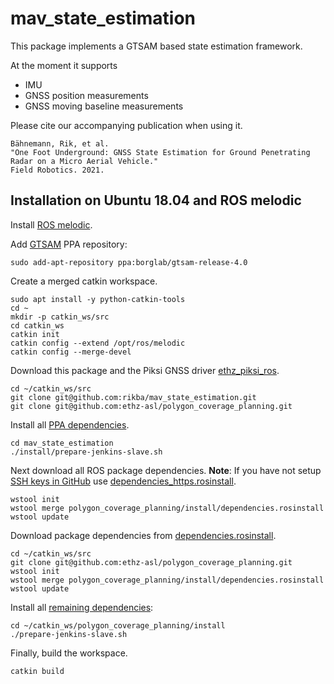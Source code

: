 # mav_state_estimation
This package implements a GTSAM based state estimation framework.

At the moment it supports
- IMU
- GNSS position measurements
- GNSS moving baseline measurements

Please cite our accompanying publication when using it.
```
Bähnemann, Rik, et al.
"One Foot Underground: GNSS State Estimation for Ground Penetrating Radar on a Micro Aerial Vehicle."
Field Robotics. 2021.
```

## Installation on Ubuntu 18.04 and ROS melodic
Install [ROS melodic](http://wiki.ros.org/melodic/Installation/Ubuntu).

Add [GTSAM](https://gtsam.org/get_started/) PPA repository:
```
sudo add-apt-repository ppa:borglab/gtsam-release-4.0
```

Create a merged catkin workspace.
```
sudo apt install -y python-catkin-tools
cd ~
mkdir -p catkin_ws/src
cd catkin_ws
catkin init
catkin config --extend /opt/ros/melodic
catkin config --merge-devel
```

Download this package and the Piksi GNSS driver [ethz_piksi_ros](git@github.com:ethz-asl/ethz_piksi_ros.git).
```
cd ~/catkin_ws/src
git clone git@github.com:rikba/mav_state_estimation.git
git clone git@github.com:ethz-asl/polygon_coverage_planning.git
```

Install all [PPA dependencies](install/prepare-jenkins-slave.sh).
```
cd mav_state_estimation
./install/prepare-jenkins-slave.sh
```

Next download all ROS package dependencies.
**Note**: If you have not setup [SSH keys in GitHub](https://help.github.com/en/enterprise/2.16/user/articles/generating-a-new-ssh-key-and-adding-it-to-the-ssh-agent) use [dependencies_https.rosinstall](install/dependencies_https.rosinstall).
```
wstool init
wstool merge polygon_coverage_planning/install/dependencies.rosinstall
wstool update
```


Download package dependencies from [dependencies.rosinstall](install/dependencies.rosinstall).
```
cd ~/catkin_ws/src
git clone git@github.com:ethz-asl/polygon_coverage_planning.git
wstool init
wstool merge polygon_coverage_planning/install/dependencies.rosinstall
wstool update
```


Install all [remaining dependencies](https://github.com/ethz-asl/polygon_coverage_planning/blob/master/install/prepare-jenkins-slave.sh):
```
cd ~/catkin_ws/polygon_coverage_planning/install
./prepare-jenkins-slave.sh
```

Finally, build the workspace.
```
catkin build
```
